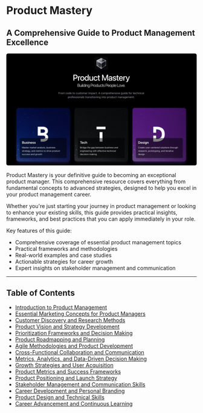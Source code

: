 # Product Mastery

## A Comprehensive Guide to Product Management Excellence

![Product Mastery](./screenshot.png)

Product Mastery is your definitive guide to becoming an exceptional product manager. This comprehensive resource covers everything from fundamental concepts to advanced strategies, designed to help you excel in your product management career.

Whether you're just starting your journey in product management or looking to enhance your existing skills, this guide provides practical insights, frameworks, and best practices that you can apply immediately in your role.

Key features of this guide:
- Comprehensive coverage of essential product management topics
- Practical frameworks and methodologies
- Real-world examples and case studies
- Actionable strategies for career growth
- Expert insights on stakeholder management and communication

--- 

## Table of Contents

- [Introduction to Product Management](#01-introduction-to-product-manager)
- [Essential Marketing Concepts for Product Managers](#02-essential-marketing-concept)
- [Customer Discovery and Research Methods](#03-customer-discovery)
- [Product Vision and Strategy Development](#04-product-vision-and-strategy)
- [Prioritization Frameworks and Decision Making](#05-frameworks-and-decision-making)
- [Product Roadmapping and Planning](#06-product-roadmap)
- [Agile Methodologies and Product Development](#07-agile-methodologies)
- [Cross-Functional Collaboration and Communication](#08-coss-functional-collaboration)
- [Metrics, Analytics, and Data-Driven Decision Making](#09-metrics-analytics-data)
- [Growth Strategies and User Acquisition](#10-growth-strategies)
- [Product Metrics and Success Frameworks](#11-product-metrics)
- [Product Positioning and Launch Strategy](#12-product-launch)
- [Stakeholder Management and Communication Skills](#13-communication-skills)
- [Career Development and Personal Branding](#14-career-development)
- [Product Design and Technical Skills](#15-product-design)
- [Career Advancement and Continuous Learning](#16-continuous-learning)
